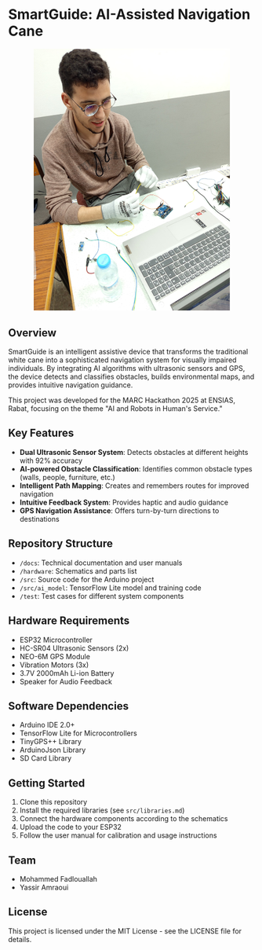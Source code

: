 # SmartGuide: AI-Assisted Navigation Cane

<p align="center">
  <img src="docs/images/cane_prototype.jpeg" alt="SmartGuide Prototype" width="400"/>
</p>

## Overview
SmartGuide is an intelligent assistive device that transforms the traditional white cane into a sophisticated navigation system for visually impaired individuals. By integrating AI algorithms with ultrasonic sensors and GPS, the device detects and classifies obstacles, builds environmental maps, and provides intuitive navigation guidance.

This project was developed for the MARC Hackathon 2025 at ENSIAS, Rabat, focusing on the theme "AI and Robots in Human's Service."

## Key Features
- **Dual Ultrasonic Sensor System**: Detects obstacles at different heights with 92% accuracy
- **AI-powered Obstacle Classification**: Identifies common obstacle types (walls, people, furniture, etc.)
- **Intelligent Path Mapping**: Creates and remembers routes for improved navigation
- **Intuitive Feedback System**: Provides haptic and audio guidance
- **GPS Navigation Assistance**: Offers turn-by-turn directions to destinations

## Repository Structure
- `/docs`: Technical documentation and user manuals
- `/hardware`: Schematics and parts list
- `/src`: Source code for the Arduino project
- `/src/ai_model`: TensorFlow Lite model and training code
- `/test`: Test cases for different system components

## Hardware Requirements
- ESP32 Microcontroller
- HC-SR04 Ultrasonic Sensors (2x)
- NEO-6M GPS Module
- Vibration Motors (3x)
- 3.7V 2000mAh Li-ion Battery
- Speaker for Audio Feedback

## Software Dependencies
- Arduino IDE 2.0+
- TensorFlow Lite for Microcontrollers
- TinyGPS++ Library
- ArduinoJson Library
- SD Card Library

## Getting Started
1. Clone this repository
2. Install the required libraries (see `src/libraries.md`)
3. Connect the hardware components according to the schematics
4. Upload the code to your ESP32
5. Follow the user manual for calibration and usage instructions

## Team
- Mohammed Fadlouallah
- Yassir Amraoui

## License
This project is licensed under the MIT License - see the LICENSE file for details.